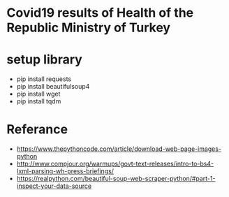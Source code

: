 # Covid19 results of Health of the Republic Ministry of Turkey
# setup library
* pip install requests
* pip install beautifulsoup4
* pip install wget
* pip install tqdm

# Referance
* https://www.thepythoncode.com/article/download-web-page-images-python
* http://www.compjour.org/warmups/govt-text-releases/intro-to-bs4-lxml-parsing-wh-press-briefings/
* https://realpython.com/beautiful-soup-web-scraper-python/#part-1-inspect-your-data-source
 

